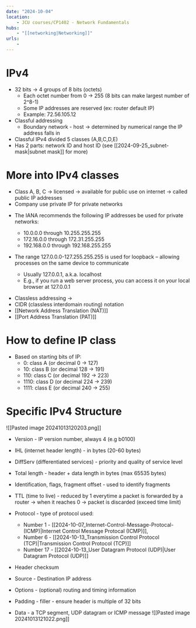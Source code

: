 ```yaml
---
date: "2024-10-04"
location: 
    - JCU courses/CP1402 - Network Fundamentals
hubs: 
    - "[[networking|Networking]]"
urls:
    - 
---
```


# IPv4
+ 32 bits -> 4 groups of 8 bits (octets)
    + Each octet number from 0 -> 255 (8 bits can make largest number of 2^8-1)
    + Some IP addresses are reserved (ex: router default IP)
    + Example: 72.56.105.12
+ Classful addressing
    + Boundary network - host -> determined by numerical range the IP address falls in
+ Classful IPv4 divided 5 classes (A,B,C,D,E)
+ Has 2 parts: network ID and host ID (see [[2024-09-25_subnet-mask|subnet mask]] for more)

# More into IPv4 classes
+ Class A, B, C -> licensed -> available for public use on internet -> called public IP addresses
+ Company use private IP for private networks

- The IANA recommends the following IP addresses be used for private networks:
    - 10.0.0.0 through 10.255.255.255
    - 172.16.0.0 through 172.31.255.255
    - 192.168.0.0 through 192.168.255.255

- The range 127.0.0.0-127.255.255.255 is used for loopback – allowing processes on
the same device to communicate
    - Usually 127.0.0.1, a.k.a. localhost
    - E.g., if you run a web server process, you can access it on your local browser at
    127.0.0.1

+ Classless addressing -> 
+ CIDR (classless interdomain routing) notation 
+ [[Network Address Translation (NAT)]]
+ [[Port Address Translation (PAT)]]

# How to define IP class
+ Based on starting bits of IP: 
	+ 0: class A (or decimal 0 -> 127)
	+ 10: class B (or decimal 128 -> 191)
	+ 110: class C (or decimal 192 -> 223)
	+ 1110: class D (or decimal 224 -> 239)
	+ 1111: class E (or decimal 240 -> 255)

# Specific IPv4 Structure
![[Pasted image 20241013120203.png]]
+ Version - IP version number, always 4 (e.g b0100)
+ IHL (internet header length) - in bytes (20-60 bytes)
+ DiffServ (differentiated services) - priority and quality of service level
+ Total length - header + data length in bytes (max 65535 bytes)

+ Identification, flags, fragment offset - used to identify fragments

+ TTL (time to live) - reduced by 1 everytime a packet is forwarded by a router
-> when it reaches 0 -> packet is discarded (exceed time limit)
+ Protocol - type of protocol used:
    + Number 1 - [[2024-10-07_Internet-Control-Message-Protocal-(ICMP)|Internet Control Message Protocal (ICMP)]], 
    + Number 6 - [[2024-10-13_Transmission Control Protocol (TCP)|Transmission Control Protocol (TCP)]]
    + Number 17 - [[2024-10-13_User Datagram Protocol (UDP)|User Datagram Protocol (UDP)]]
+ Header checksum
+ Source - Destination IP address

+ Options - (optional) routing and timing information
+ Padding - filler - ensure header is multiple of 32 bits
+ Data - a TCP segment, UDP datagram or ICMP message
![[Pasted image 20241013121022.png]]
